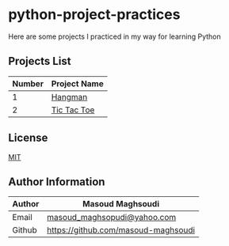 # python-project-practices

 Here are some projects I practiced in my way for learning Python

## Projects List

| Number | Project Name                  |
| ------ | ----------------------------- |
| 1      | [Hangman](./Hangman)          |
| 2      | [Tic Tac Toe](./Tic-Tac-Toe/) |

## License

[MIT](./LICENSE)

## Author Information

| Author | Masoud Maghsoudi                      |
| ------ | ------------------------------------- |
| Email  | <masoud_maghsopudi@yahoo.com>         |
| Github | <https://github.com/masoud-maghsoudi> |
